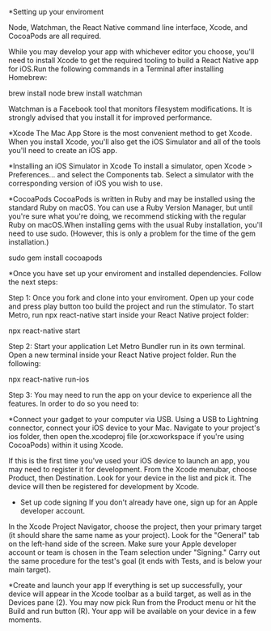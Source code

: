 *Setting up your enviroment


Node, Watchman, the React Native command line interface, Xcode, and CocoaPods are all required.


While you may develop your app with whichever editor you choose, you'll need to install Xcode to get the required tooling to build a React Native app for iOS.Run the following commands in a Terminal after installing Homebrew:

brew install node
brew install watchman


Watchman is a Facebook tool that monitors filesystem modifications. It is strongly advised that you install it for improved performance.


*Xcode
The Mac App Store is the most convenient method to get Xcode. When you install Xcode, you'll also get the iOS Simulator and all of the tools you'll need to create an iOS app.


*Installing an iOS Simulator in Xcode
To install a simulator, open Xcode > Preferences... and select the Components tab. Select a simulator with the corresponding version of iOS you wish to use.



*CocoaPods
CocoaPods is written in Ruby and may be installed using the standard Ruby on macOS. You can use a Ruby Version Manager, but until you're sure what you're doing, we recommend sticking with the regular Ruby on macOS.When installing gems with the usual Ruby installation, you'll need to use sudo. (However, this is only a problem for the time of the gem installation.)


sudo gem install cocoapods

*Once you have set up your enviroment and installed dependencies. Follow the next steps:

Step 1: Once you fork and clone into your enviroment. Open up your code and press play button too build the project and run the stimulator. To start Metro, run npx react-native start inside your React Native project folder:


npx react-native start


Step 2: Start your application
Let Metro Bundler run in its own terminal. Open a new terminal inside your React Native project folder. Run the following:


npx react-native run-ios


Step 3: You may need to run the app on your device to experience all the features. In order to do so you need to: 

*Connect your gadget to your computer via USB.
Using a USB to Lightning connector, connect your iOS device to your Mac. Navigate to your project's ios folder, then open the.xcodeproj file (or.xcworkspace if you're using CocoaPods) within it using Xcode.


If this is the first time you've used your iOS device to launch an app, you may need to register it for development. From the Xcode menubar, choose Product, then Destination. Look for your device in the list and pick it. The device will then be registered for development by Xcode.

* Set up code signing
If you don't already have one, sign up for an Apple developer account.


In the Xcode Project Navigator, choose the project, then your primary target (it should share the same name as your project). Look for the "General" tab on the left-hand side of the screen. Make sure your Apple developer account or team is chosen in the Team selection under "Signing." Carry out the same procedure for the test's goal (it ends with Tests, and is below your main target).


*Create and launch your app
If everything is set up successfully, your device will appear in the Xcode toolbar as a build target, as well as in the Devices pane (2). You may now pick Run from the Product menu or hit the Build and run button (R). Your app will be available on your device in a few moments.
